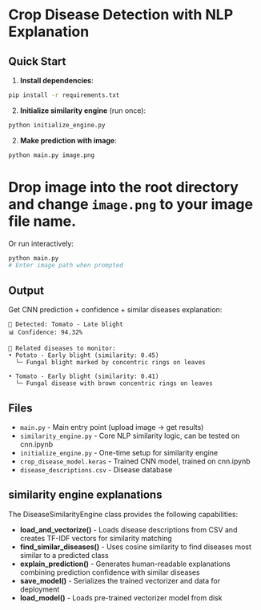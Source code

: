 # Crop Disease Detection with NLP Explanation

## Quick Start

1. **Install dependencies**:
```bash
pip install -r requirements.txt
```

2. **Initialize similarity engine** (run once):
```bash
python initialize_engine.py
```

2. **Make prediction with image**:
```bash
python main.py image.png
```
# Drop image into the root directory and change `image.png` to your image file name.

Or run interactively:
```bash
python main.py
# Enter image path when prompted
```

## Output

Get CNN prediction + confidence + similar diseases explanation:

```
🔎 Detected: Tomato - Late blight
📊 Confidence: 94.32%

🧠 Related diseases to monitor:
• Potato - Early blight (similarity: 0.45)
  └─ Fungal blight marked by concentric rings on leaves

• Tomato - Early blight (similarity: 0.41)  
  └─ Fungal disease with brown concentric rings on leaves
```

## Files

- `main.py` - Main entry point (upload image → get results)
- `similarity_engine.py` - Core NLP similarity logic, can be tested on cnn.ipynb
- `initialize_engine.py` - One-time setup for similarity engine
- `crop_disease_model.keras` - Trained CNN model, trained on cnn.ipynb
- `disease_descriptions.csv` - Disease database

## similarity engine explanations

The DiseaseSimilarityEngine class provides the following capabilities:

- **load_and_vectorize()** - Loads disease descriptions from CSV and creates TF-IDF vectors for similarity matching
- **find_similar_diseases()** - Uses cosine similarity to find diseases most similar to a predicted class
- **explain_prediction()** - Generates human-readable explanations combining prediction confidence with similar diseases
- **save_model()** - Serializes the trained vectorizer and data for deployment
- **load_model()** - Loads pre-trained vectorizer model from disk
